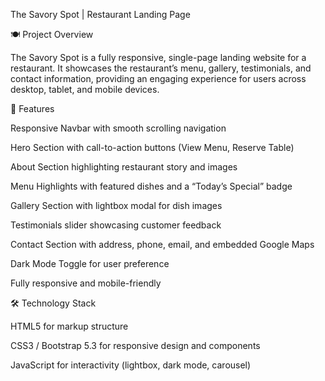 The Savory Spot | Restaurant Landing Page

🍽 Project Overview

The Savory Spot is a fully responsive, single-page landing website for a restaurant.
It showcases the restaurant’s menu, gallery, testimonials, and contact information, providing an engaging experience for users across desktop, tablet, and mobile devices.

🎯 Features

Responsive Navbar with smooth scrolling navigation

Hero Section with call-to-action buttons (View Menu, Reserve Table)

About Section highlighting restaurant story and images

Menu Highlights with featured dishes and a “Today’s Special” badge

Gallery Section with lightbox modal for dish images

Testimonials slider showcasing customer feedback

Contact Section with address, phone, email, and embedded Google Maps

Dark Mode Toggle for user preference

Fully responsive and mobile-friendly

🛠 Technology Stack

HTML5 for markup structure

CSS3 / Bootstrap 5.3 for responsive design and components

JavaScript for interactivity (lightbox, dark mode, carousel)
